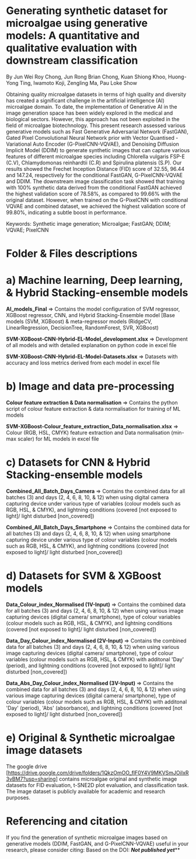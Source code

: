 # Generating synthetic dataset for microalgae using generative models: A quantitative and qualitative evaluation with downstream classification

By Jun Wei Roy Chong, Jun Rong Brian Chong, Kuan Shiong Khoo, Huong-Yong Ting, Iwamoto Koji, Zengling Ma, Pau Loke Show

Obtaining quality microalgae datasets in terms of high quality and diversity has created a significant challenge in the artificial intelligence (AI) microalgae domain. To date, the implementation of Generative AI in the image generation space has been widely explored in the medical and biological sectors. However, this approach has not been exploited in the field of microalgae biotechnology. This present research assessed various generative models such as Fast Generative Adversarial Network (FastGAN), Gated Pixel Convolutional Neural Network prior with Vector Quantised - Variational Auto Encoder (G-PixelCNN-VQVAE), and Denoising Diffusion Implicit Model (DDIM) to generate synthetic images that can capture various features of different microalgae species including Chlorella vulgaris FSP-E (C.V), Chlamydomonas reinhardtii (C.R) and Spirulina platensis (S.P). Our results showed the Frechet Inception Distance (FID) score of 32.55, 96.44 and 147.24, respectively for the conditional FastGAN, G-PixelCNN-VQVAE and DDIM. The downstream image classification task showed that training with 100% synthetic data derived from the conditional FastGAN achieved the highest validation score of 78.58%, as compared to 99.66% with the original dataset. However, when trained on the G-PixelCNN with conditional VQVAE and combined dataset, we achieved the highest validation score of 99.80%, indicating a subtle boost in performance. 

Keywords: Synthetic image generation; Microalgae; FastGAN; DDIM; VQVAE; PixelCNN

# Folder & Files descriptions
# a) Machine learning, Deep learning, & Hybrid Stacking-ensemble models

**AI_models_Final** => Contains the model configuration of SVM regressor, XGBoost regressor, CNN, and Hybrid Stacking-Ensemble model [Base models (SVM, XGBoost) & meta-regressor models (RidgeCV, LinearRegression, DecisionTree, RandomForest, SVR, XGBoost)

**SVM-XGBoost-CNN-Hybrid-EL-Model_development.xlsx** => Development of all models and with detailed explanation on python code in excel file

**SVM-XGBoost-CNN-Hybrid-EL-Model-Datasets.xlsx** => Datasets with accuracy and loss metrics derived from each model in excel file

# b) Image and data pre-processing

**Colour feature extraction & Data normalisation** =>  Contains the python script of colour feature extraction & data normalisation for training of ML models

**SVM-XGBoost-Colour_feature_extraction_Data_normalisation.xlsx** => Colour (RGB, HSL, CMYK) feature extraction and Data normalisation (min-max scaler) for ML models in excel file

# c) Datasets for CNN & Hybrid Stacking-ensemble models

**Combined_All_Batch_Days_Camera** => Contains the combined data for all batches (3) and days (2, 4, 6, 8, 10, & 12) when using digital camera capturing device under various type of variables (colour models such as RGB, HSL, & CMYK), and lightning conditions (covered [not exposed to light]/ light disturbed [non_covered])

**Combined_All_Batch_Days_Smartphone** => Contains the combined data for all batches (3) and days (2, 4, 6, 8, 10, & 12) when using smartphone capturing device under various type of colour variables (colour models such as RGB, HSL, & CMYK), and lightning conditions (covered [not exposed to light]/ light disturbed [non_covered])

# d) Datasets for SVM & XGBoost models

**Data_Colour_index_Normalised (1V-Input)** => Contains the combined data for all batches (3) and days (2, 4, 6, 8, 10, & 12) when using various image capturing devices (digital camera/ smartphone), type of colour variables (colour models such as RGB, HSL, & CMYK), and lightning conditions (covered [not exposed to light]/ light disturbed [non_covered])

**Data_Day_Colour_index_Normalised (2V-Input)** => Contains the combined data for all batches (3) and days (2, 4, 6, 8, 10, & 12) when using various image capturing devices (digital camera/ smartphone), type of colour variables (colour models such as RGB, HSL, & CMYK) with additonal 'Day' (period), and lightning conditions (covered [not exposed to light]/ light disturbed [non_covered])

**Data_Abs_Day_Colour_index_Normalised (3V-Input)** => Contains the combined data for all batches (3) and days (2, 4, 6, 8, 10, & 12) when using various image capturing devices (digital camera/ smartphone), type of colour variables (colour models such as RGB, HSL, & CMYK) with additonal 'Day' (period),  'Abs' (absorbance), and lightning conditions (covered [not exposed to light]/ light disturbed [non_covered])

# e) Original & Synthetic microalgae image datasets
The google drive [https://drive.google.com/drive/folders/1QkzOmOO_flF0Y4V9MKVSmJOiIxR3vBM7?usp=sharing] contains microalgae original and synthetic image datasets for FID evaluation, t-SNE2D plot evaluation, and classification task. The image dataset is publicly available for academic and research purposes.

# Referencing and citation
If you find the generation of synthetic microalgae images based on generative models (DDIM, FastGAN, and G-PixelCNN-VQVAE) useful in your research, please consider citing: Based on the DOI: *********Not published yet***********
